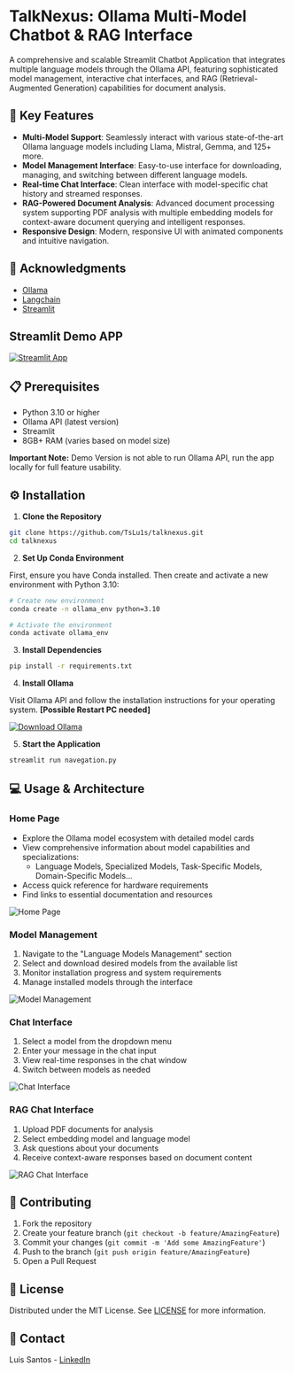 # TalkNexus: Ollama Multi-Model Chatbot & RAG Interface

A comprehensive and scalable Streamlit Chatbot Application that integrates multiple language models through the Ollama API, featuring sophisticated model management, interactive chat interfaces, and RAG (Retrieval-Augmented Generation) capabilities for document analysis.

## 🌟 Key Features

- **Multi-Model Support**: Seamlessly interact with various state-of-the-art Ollama language models including Llama, Mistral, Gemma, and 125+ more.
- **Model Management Interface**: Easy-to-use interface for downloading, managing, and switching between different language models.
- **Real-time Chat Interface**:  Clean interface with model-specific chat history and streamed responses.
- **RAG-Powered Document Analysis**: Advanced document processing system supporting PDF analysis with multiple embedding models for context-aware document querying and intelligent responses.
- **Responsive Design**: Modern, responsive UI with animated components and intuitive navigation.

## 👏 Acknowledgments

* [Ollama](https://ollama.com/)
* [Langchain](https://langchain.com/)
* [Streamlit](https://streamlit.io/)  

## Streamlit Demo APP

[![Streamlit App](https://static.streamlit.io/badges/streamlit_badge_black_white.svg)](https://talknexus-ai.streamlit.app/)

## 📋 Prerequisites

- Python 3.10 or higher
- Ollama API (latest version)
- Streamlit
- 8GB+ RAM (varies based on model size)

**Important Note:** Demo Version is not able to run Ollama API, run the app locally for full feature usability.

## ⚙️ Installation

1. **Clone the Repository**
```bash
git clone https://github.com/TsLu1s/talknexus.git
cd talknexus
```

2. **Set Up Conda Environment**

First, ensure you have Conda installed. Then create and activate a new environment with Python 3.10:

```bash
# Create new environment
conda create -n ollama_env python=3.10

# Activate the environment
conda activate ollama_env
```

3. **Install Dependencies**
```bash
pip install -r requirements.txt
```

4. **Install Ollama**
   
Visit Ollama API and follow the installation instructions for your operating system. **[Possible Restart PC needed]**


<div align="left">
   
[![Download Ollama](https://img.shields.io/badge/DOWNLOAD-OLLAMA-grey?style=for-the-badge&labelColor=black)](https://ollama.com/download)

</div>

5. **Start the Application**
```bash
streamlit run navegation.py
```

## 💻 Usage & Architecture

### Home Page
- Explore the Ollama model ecosystem with detailed model cards
- View comprehensive information about model capabilities and specializations:
  - Language Models, Specialized Models, Task-Specific Models, Domain-Specific Models...
- Access quick reference for hardware requirements
- Find links to essential documentation and resources

![Home Page](https://github.com/TsLu1s/talknexus/blob/main/imgs/home_page.jpg)

### Model Management
1. Navigate to the "Language Models Management" section
2. Select and download desired models from the available list
3. Monitor installation progress and system requirements
4. Manage installed models through the interface

![Model Management](https://github.com/TsLu1s/talknexus/blob/main/imgs/models_page.jpg)

### Chat Interface
1. Select a model from the dropdown menu
2. Enter your message in the chat input
3. View real-time responses in the chat window
4. Switch between models as needed

![Chat Interface](https://github.com/TsLu1s/talknexus/blob/main/imgs/chat_page.jpg)

### RAG Chat Interface

1. Upload PDF documents for analysis
2. Select embedding model and language model
3. Ask questions about your documents
4. Receive context-aware responses based on document content

![RAG Chat Interface](https://github.com/TsLu1s/talknexus/blob/main/imgs/rag_page.jpg)

## 🤝 Contributing

1. Fork the repository
2. Create your feature branch (`git checkout -b feature/AmazingFeature`)
3. Commit your changes (`git commit -m 'Add some AmazingFeature'`)
4. Push to the branch (`git push origin feature/AmazingFeature`)
5. Open a Pull Request

## 📄 License

Distributed under the MIT License. See [LICENSE](https://github.com/TsLu1s/talknexus/blob/main/LICENSE) for more information.

## 🔗 Contact 
 
Luis Santos - [LinkedIn](https://www.linkedin.com/in/lu%C3%ADsfssantos/)
